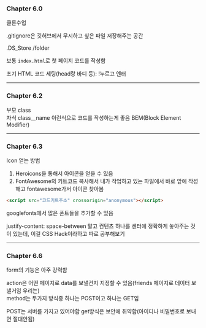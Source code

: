 ### Chapter 6.0

클론수업

.gitignore은 깃허브에서 무시하고 싶은 파일 저장해주는 공간

.DS_Store
/folder

보통 `index.html`로 첫 페이지 코드를 작성함

초기 HTML 코드 세팅(head랑 바디 등): !누르고 엔터

---

### Chapter 6.2

부모 class  
자식 class\_\_name 이런식으로 코드를 작성하는게 좋음
BEM(Block Element Modifier)

---

### Chapter 6.3

Icon 얻는 방법

1. Heroicons을 통해서 아이콘을 얻을 수 있음
2. FontAwesome의 키트코드 복사해서 내가 작업하고 있는 파일에서 </body> 바로 앞에 작성해고 fontawesome가서 아이콘 찾아봄

```html
<script src="코드키트주소" crossorigin="anonymous"></script>
```

googlefonts에서 많은 폰트들을 추가할 수 있음

justify-content: space-between 말고 컨텐츠 하나를 센터에 정확하게 놓아주는 것이 있는데, 이걸 CSS Hack이라하고 따로 공부해보기  


---

### Chapter 6.6

form의 기능은 아주 강력함

action은 어떤 페이지로 data를 보낼건지 지정할 수 있음(friends 페이지로 데이터 보낼거임 우리는)  
method는 두가지 방식중 하나는 POST이고 하나는 GET임

POST는 서버를 가지고 있어야함 get방식은 보안에 취약함(아이디나 비밀번호로 보내면 절대안됨)

